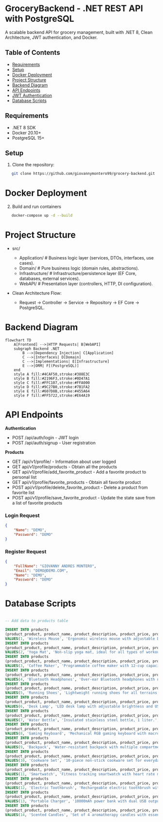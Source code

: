 ﻿# GroceryBackend - .NET REST API with PostgreSQL

A scalable backend API for grocery management, built with .NET 8, Clean Architecture, JWT authentication, and Docker.

## Table of Contents
- [Requirements](#requirements)
- [Setup](#setup)
- [Docker Deployment](#docker-deployment)
- [Project Structure](#project-structure)
- [Backend Diagram](#db-migration)
- [API Endpoints](#api-endpoints)
- [JWT Authentication](#jwt-authentication)
- [Database Scripts](#db-migration)



## Requirements
- .NET 8 SDK
- Docker 20.10+
- PostgreSQL 15+

## Setup
1. Clone the repository:

```bash
   git clone https://github.com/giovannymontero99/grocery-backend.git
```

# Docker Deployment

2. Build and run containers

```bash
   docker-compose up -d --build
```



# Project Structure


* src/
	* Application/      # Business logic layer (services, DTOs, interfaces, use cases).
	* Domain/           # Pure business logic (domain rules, abstractions).
	* Infrastructure/   # Infrastructure/persistence layer (EF Core, databases, external services).
	* WebAPI/           # Presentation layer (controllers, HTTP, DI configuration).

* Clean Architecture Flow:
	* Request -> Controller -> Service -> Repository -> EF Core -> PostgreSQL.


# Backend Diagram

```
flowchart TD
    A[Frontend] -->|HTTP Requests| B[WebAPI]
    subgraph Backend .NET
        B -->|Dependency Injection| C[Application]
        C -->|Interfaces| D[Domain]
        C -->|Implementations| E[Infrastructure]
        E -->|ORM| F[(PostgreSQL)]
    end
    style A fill:#4CAF50,stroke:#388E3C
    style B fill:#2196F3,stroke:#0D47A1
    style C fill:#FFC107,stroke:#FFA000
    style D fill:#9C27B0,stroke:#7B1FA2
    style E fill:#607D8B,stroke:#455A64
    style F fill:#FF5722,stroke:#E64A19

```


#  API Endpoints

**Authentication**

* POST /api/auth/login - JWT login
* POST /api/auth/signup  - User registration

**Products**

* GET /api/v1/profile/ - Information about user logged
* GET api/v1/profile/products  - Obtain all the products
* GET api/v1/profile/add_favorite_product  - Add a favorite product to personal list
* GET api/v1/profile/favorite_products  - Obtain all favorite product 
* POST api/v1/profile/delete_favorite_product  - Delete a product from favorite list
* POST api/v1/profile/save_favorite_product  - Update the state save from a list of favorite products


### Login Request
```json
{
	"Name": "DEMO",
	"Password": "DEMO"
}
```

### Register Request
```json
{
	"FullName": "GIOVANNY ANDRES MONTERO",
	"Email": "DEMO@DEMO.COM",
	"Name": "DEMO",
	"Password": "DEMO"
}
```

# Database Scripts

```sql

-- Add data to products table

INSERT INTO products
(product_product, product_name, product_description, product_price, product_category, product_created_at, product_updated_at, product_is_active)
VALUES(1, 'Wireless Mouse', 'Ergonomic wireless mouse with adjustable DPI.', 25.99, 'Electronics', '2025-07-25 12:29:53.739', '2025-07-25 12:29:53.739', true);
INSERT INTO products
(product_product, product_name, product_description, product_price, product_category, product_created_at, product_updated_at, product_is_active)
VALUES(2, 'Yoga Mat', 'Non-slip yoga mat, ideal for all types of workouts.', 19.50, 'Fitness', '2025-07-25 12:29:53.739', '2025-07-25 12:29:53.739', true);
INSERT INTO products
(product_product, product_name, product_description, product_price, product_category, product_created_at, product_updated_at, product_is_active)
VALUES(3, 'Coffee Maker', 'Programmable coffee maker with 12-cup capacity.', 79.99, 'Home Appliances', '2025-07-25 12:29:53.739', '2025-07-25 12:29:53.739', true);
INSERT INTO products
(product_product, product_name, product_description, product_price, product_category, product_created_at, product_updated_at, product_is_active)
VALUES(4, 'Bluetooth Headphones', 'Over-ear Bluetooth headphones with noise cancellation.', 59.95, 'Electronics', '2025-07-25 12:29:53.739', '2025-07-25 12:29:53.739', true);
INSERT INTO products
(product_product, product_name, product_description, product_price, product_category, product_created_at, product_updated_at, product_is_active)
VALUES(5, 'Running Shoes', 'Lightweight running shoes for all terrains.', 89.00, 'Footwear', '2025-07-25 12:29:53.739', '2025-07-25 12:29:53.739', true);
INSERT INTO products
(product_product, product_name, product_description, product_price, product_category, product_created_at, product_updated_at, product_is_active)
VALUES(6, 'Desk Lamp', 'LED desk lamp with adjustable brightness and USB port.', 34.20, 'Home & Office', '2025-07-25 12:29:53.739', '2025-07-25 12:29:53.739', true);
INSERT INTO products
(product_product, product_name, product_description, product_price, product_category, product_created_at, product_updated_at, product_is_active)
VALUES(7, 'Water Bottle', 'Insulated stainless steel bottle, 1 liter.', 15.75, 'Fitness', '2025-07-25 12:29:53.739', '2025-07-25 12:29:53.739', true);
INSERT INTO products
(product_product, product_name, product_description, product_price, product_category, product_created_at, product_updated_at, product_is_active)
VALUES(8, 'Gaming Keyboard', 'Mechanical RGB gaming keyboard with macro keys.', 49.99, 'Electronics', '2025-07-25 12:29:53.739', '2025-07-25 12:29:53.739', true);
INSERT INTO products
(product_product, product_name, product_description, product_price, product_category, product_created_at, product_updated_at, product_is_active)
VALUES(9, 'Backpack', 'Water-resistant backpack with multiple compartments.', 39.80, 'Accessories', '2025-07-25 12:29:53.739', '2025-07-25 12:29:53.739', true);
INSERT INTO products
(product_product, product_name, product_description, product_price, product_category, product_created_at, product_updated_at, product_is_active)
VALUES(10, 'Cookware Set', '10-piece non-stick cookware set for everyday cooking.', 129.99, 'Kitchenware', '2025-07-25 12:29:53.739', '2025-07-25 12:29:53.739', true);
INSERT INTO products
(product_product, product_name, product_description, product_price, product_category, product_created_at, product_updated_at, product_is_active)
VALUES(11, 'Smartwatch', 'Fitness tracking smartwatch with heart rate monitor.', 129.99, 'Electronics', '2025-07-25 12:31:07.993', '2025-07-25 12:31:07.993', true);
INSERT INTO products
(product_product, product_name, product_description, product_price, product_category, product_created_at, product_updated_at, product_is_active)
VALUES(12, 'Electric Toothbrush', 'Rechargeable electric toothbrush with 3 modes.', 49.90, 'Personal Care', '2025-07-25 12:31:07.993', '2025-07-25 12:31:07.993', true);
INSERT INTO products
(product_product, product_name, product_description, product_price, product_category, product_created_at, product_updated_at, product_is_active)
VALUES(13, 'Portable Charger', '10000mAh power bank with dual USB output.', 22.50, 'Electronics', '2025-07-25 12:31:07.993', '2025-07-25 12:31:07.993', true);
INSERT INTO products
(product_product, product_name, product_description, product_price, product_category, product_created_at, product_updated_at, product_is_active)
VALUES(14, 'Scented Candles', 'Set of 4 aromatherapy candles with essential oils.', 18.75, 'Home Decor', '2025-07-25 12:31:07.993', '2025-07-25 12:31:07.993', true);

```